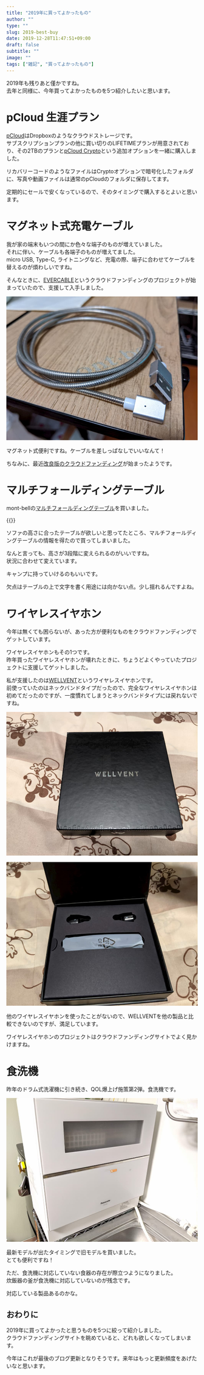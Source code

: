```yaml
---
title: "2019年に買ってよかったもの"
author: ""
type: ""
slug: 2019-best-buy
date: 2019-12-28T11:47:51+09:00
draft: false
subtitle: ""
image: ""
tags: ["雑記", "買ってよかったもの"]
---
```


2019年も残りあと僅かですね。  
去年と同様に、今年買ってよかったものを5つ紹介したいと思います。  


# pCloud 生涯プラン

[pCloud](https://www.pcloud.com/)はDropboxのようなクラウドストレージです。  
サブスクリプションプランの他に買い切りのLIFETIMEプランが用意されており、その2TBのプランと[pCloud Crypto](https://www.pcloud.com/encrypted-cloud-storage.html)という追加オプションを一緒に購入しました。  

リカバリーコードのようなファイルはCryptoオプションで暗号化したフォルダに、写真や動画ファイルは通常のpCloudのフォルダに保存してます。  

定期的にセールで安くなっているので、そのタイミングで購入するとよいと思います。  


# マグネット式充電ケーブル

我が家の端末もいつの間にか色々な端子のものが増えていました。  
それに伴い、ケーブルも各端子のものが増えてました。  
micro USB, Type-C, ライトニングなど、充電の際、端子に合わせてケーブルを替えるのが煩わしいですね。  

そんなときに、[EVERCABLE](https://www.makuake.com/project/anchor-cable/)というクラウドファンディングのプロジェクトが始まっていたので、支援して入手しました。  

![evercable](./evercable.jpg)

マグネット式便利ですね。ケーブルを差しっぱなしでいいなんて！  

ちなみに、最近[改良版のクラウドファンディング](https://www.makuake.com/project/blisslead/)が始まったようです。  


# マルチフォールディングテーブル

mont-bellの[マルチフォールディングテーブル](https://webshop.montbell.jp/goods/disp.php?product_id=1122635)を買いました。  

{{<tweet user="bridgement" id="1166314778551181313" >}}

ソファの高さに合ったテーブルが欲しいと思ってたところ、マルチフォールディングテーブルの情報を得たので買ってしまいました。  

なんと言っても、高さが3段階に変えられるのがいいですね。  
状況に合わせて変えています。  

キャンプに持っていけるのもいいです。  

欠点はテーブルの上で文字を書く用途には向かない点。少し揺れるんですよね。  


# ワイヤレスイヤホン

今年は無くても困らないが、あった方が便利なものをクラウドファンディングでゲットしています。  

ワイヤレスイヤホンもその1つです。  
昨年買ったワイヤレスイヤホンが壊れたときに、ちょうどよくやっていたプロジェクトに支援してゲットしました。  

私が支援したのは[WELLVENT](https://www.makuake.com/project/wellvent/)というワイヤレスイヤホンです。  
前使っていたのはネックバンドタイプだったので、完全なワイヤレスイヤホンは初めてだったのですが、一度慣れてしまうとネックバンドタイプには戻れないですね。  

![wellvent1](./wellvent1.jpg)

![wellvent2](./wellvent2.jpg)

他のワイヤレスイヤホンを使ったことがないので、WELLVENTを他の製品と比較できないのですが、満足しています。  

ワイヤレスイヤホンのプロジェクトはクラウドファンディングサイトでよく見かけますね。  


# 食洗機

昨年のドラム式洗濯機に引き続き、QOL爆上げ施策第2弾。食洗機です。  

![食洗機](./dishwashing.jpg)

最新モデルが出たタイミングで旧モデルを買いました。  
とても便利ですね！  

ただ、食洗機に対応していない食器の存在が際立つようになりました。  
炊飯器の釜が食洗機に対応していないのが残念です。  

対応している製品あるのかな。  


## おわりに

2019年に買ってよかったと思うものを5つに絞って紹介しました。  
クラウドファンディングサイトを眺めていると、どれも欲しくなってしまいます。  

今年はこれが最後のブログ更新となりそうです。来年はもっと更新頻度をあげたいなと思います。  


